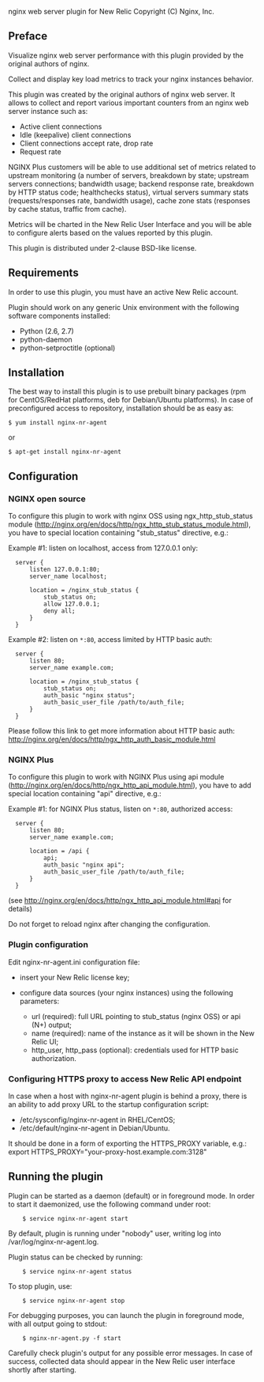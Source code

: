 
nginx web server plugin for New Relic
Copyright (C) Nginx, Inc.


## Preface

Visualize nginx web server performance with this plugin provided
by the original authors of nginx.

Collect and display key load metrics to track your nginx instances behavior.

This plugin was created by the original authors of nginx web server.
It allows to collect and report various important counters from an nginx
web server instance such as:

 * Active client connections
 * Idle (keepalive) client connections
 * Client connections accept rate, drop rate
 * Request rate

NGINX Plus customers will be able to use additional set of metrics
related to upstream monitoring (a number of servers, breakdown by state;
upstream servers connections; bandwidth usage; backend response rate,
breakdown by HTTP status code; healthchecks status), virtual servers
summary stats (requests/responses rate, bandwidth usage), cache zone
stats (responses by cache status, traffic from cache).

Metrics will be charted in the New Relic User Interface and you will be able
to configure alerts based on the values reported by this plugin.

This plugin is distributed under 2-clause BSD-like license.


## Requirements

In order to use this plugin, you must have an active New Relic account.

Plugin should work on any generic Unix environment with the following
software components installed:

  - Python (2.6, 2.7)
  - python-daemon
  - python-setproctitle (optional)


## Installation

The best way to install this plugin is to use prebuilt binary packages
(rpm for CentOS/RedHat platforms, deb for Debian/Ubuntu platforms).
In case of preconfigured access to repository, installation should be
as easy as:

    $ yum install nginx-nr-agent

or

    $ apt-get install nginx-nr-agent


## Configuration

### NGINX open source

To configure this plugin to work with nginx OSS using ngx_http_stub_status
module (http://nginx.org/en/docs/http/ngx_http_stub_status_module.html),
you have to special location containing "stub_status" directive, e.g.:

  Example #1: listen on localhost, access from 127.0.0.1 only:

  ```
    server {
        listen 127.0.0.1:80;
        server_name localhost;

        location = /nginx_stub_status {
            stub_status on;
            allow 127.0.0.1;
            deny all;
        }
    }
 ```

  Example #2: listen on `*:80`, access limited by HTTP basic auth:

  ```
    server {
        listen 80;
        server_name example.com;

        location = /nginx_stub_status {
            stub_status on;
            auth_basic "nginx status";
            auth_basic_user_file /path/to/auth_file;
        }
    }
  ```

  Please follow this link to get more information about HTTP basic auth:
  http://nginx.org/en/docs/http/ngx_http_auth_basic_module.html


### NGINX Plus

To configure this plugin to work with NGINX Plus using api
module (http://nginx.org/en/docs/http/ngx_http_api_module.html),
you have to add special location containing "api" directive, e.g.:

  Example #1: for NGINX Plus status, listen on `*:80`, authorized access:

  ```
    server {
        listen 80;
        server_name example.com;

        location = /api {
            api;
            auth_basic "nginx api";
            auth_basic_user_file /path/to/auth_file;
        }
    }
  ```

  (see http://nginx.org/en/docs/http/ngx_http_api_module.html#api for details)

  Do not forget to reload nginx after changing the configuration.


### Plugin configuration

Edit nginx-nr-agent.ini configuration file:

  * insert your New Relic license key;

  * configure data sources (your nginx instances) using the following parameters:
    - url (required): full URL pointing to stub_status (nginx OSS) or api (N+) output;
    - name (required): name of the instance as it will be shown in the New Relic UI;
    - http_user, http_pass (optional): credentials used for
      HTTP basic authorization.


### Configuring HTTPS proxy to access New Relic API endpoint

In case when a host with nginx-nr-agent plugin is behind a proxy,
there is an ability to add proxy URL to the startup configuration script:
  - /etc/sysconfig/nginx-nr-agent in RHEL/CentOS;
  - /etc/default/nginx-nr-agent in Debian/Ubuntu.

It should be done in a form of exporting the HTTPS_PROXY variable, e.g.:
export HTTPS_PROXY="your-proxy-host.example.com:3128"


## Running the plugin

Plugin can be started as a daemon (default) or in foreground mode.
In order to start it daemonized, use the following command under root:

```
    $ service nginx-nr-agent start
```

By default, plugin is running under "nobody" user, writing log
into /var/log/nginx-nr-agent.log.

Plugin status can be checked by running:

```
    $ service nginx-nr-agent status
```

To stop plugin, use:

```
    $ service nginx-nr-agent stop
```

For debugging purposes, you can launch the plugin in foreground mode,
with all output going to stdout:

```
    $ nginx-nr-agent.py -f start
```

Carefully check plugin's output for any possible error messages.
In case of success, collected data should appear in the New Relic
user interface shortly after starting.
